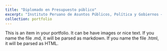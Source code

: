 ```yaml
---
title: "Diplomado en Presupuesto público"
excerpt: "Instituto Peruano de Asuntos Públicos, Política y Gobiernos – IPAPPG / Del 16-May al 25-Julio del año 2021 (220 horas) <br/><img src='/images/presupuesto.png'>"
collection: portfolio
---
```


This is an item in your portfolio. It can be have images or nice text. If you name the file .md, it will be parsed as markdown. If you name the file .html, it will be parsed as HTML. 
